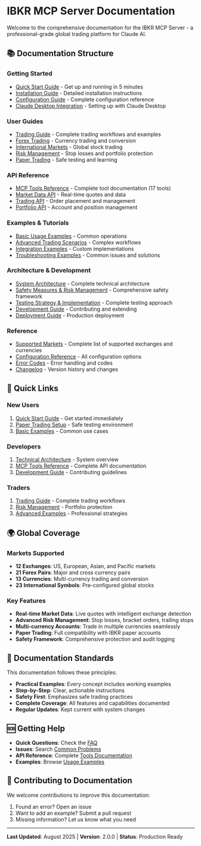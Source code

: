 # IBKR MCP Server Documentation

Welcome to the comprehensive documentation for the IBKR MCP Server - a professional-grade global trading platform for Claude AI.

## 📚 Documentation Structure

### **Getting Started**
- [Quick Start Guide](guides/quick-start.md) - Get up and running in 5 minutes
- [Installation Guide](guides/installation.md) - Detailed installation instructions
- [Configuration Guide](guides/configuration.md) - Complete configuration reference
- [Claude Desktop Integration](guides/claude-integration.md) - Setting up with Claude Desktop

### **User Guides**
- [Trading Guide](guides/trading.md) - Complete trading workflows and examples
- [Forex Trading](guides/forex.md) - Currency trading and conversion
- [International Markets](guides/international.md) - Global stock trading
- [Risk Management](guides/risk-management.md) - Stop losses and portfolio protection
- [Paper Trading](guides/paper-trading.md) - Safe testing and learning

### **API Reference**
- [MCP Tools Reference](api/tools.md) - Complete tool documentation (17 tools)
- [Market Data API](api/market-data.md) - Real-time quotes and data
- [Trading API](api/trading.md) - Order placement and management
- [Portfolio API](api/portfolio.md) - Account and position management

### **Examples & Tutorials**
- [Basic Usage Examples](examples/basic-usage.md) - Common operations
- [Advanced Trading Scenarios](examples/advanced-trading.md) - Complex workflows
- [Integration Examples](examples/integrations.md) - Custom implementations
- [Troubleshooting Examples](examples/troubleshooting.md) - Common issues and solutions

### **Architecture & Development**
- [System Architecture](architecture/system-architecture.md) - Complete technical architecture
- [Safety Measures & Risk Management](architecture/safety-measures.md) - Comprehensive safety framework
- [Testing Strategy & Implementation](architecture/testing-strategy.md) - Complete testing approach
- [Development Guide](guides/development.md) - Contributing and extending
- [Deployment Guide](../DEPLOYMENT_GUIDE.md) - Production deployment

### **Reference**
- [Supported Markets](reference/markets.md) - Complete list of supported exchanges and currencies
- [Configuration Reference](reference/configuration.md) - All configuration options
- [Error Codes](reference/errors.md) - Error handling and codes
- [Changelog](../CHANGELOG.md) - Version history and changes

## 🚀 Quick Links

### **New Users**
1. [Quick Start Guide](guides/quick-start.md) - Get started immediately
2. [Paper Trading Setup](guides/paper-trading.md) - Safe testing environment
3. [Basic Examples](examples/basic-usage.md) - Common use cases

### **Developers**
1. [Technical Architecture](../TECHNICAL_ARCHITECTURE.md) - System overview
2. [MCP Tools Reference](api/tools.md) - Complete API documentation
3. [Development Guide](guides/development.md) - Contributing guidelines

### **Traders**
1. [Trading Guide](guides/trading.md) - Complete trading workflows
2. [Risk Management](guides/risk-management.md) - Portfolio protection
3. [Advanced Examples](examples/advanced-trading.md) - Professional strategies

## 🌍 Global Coverage

### **Markets Supported**
- **12 Exchanges**: US, European, Asian, and Pacific markets
- **21 Forex Pairs**: Major and cross currency pairs
- **13 Currencies**: Multi-currency trading and conversion
- **23 International Symbols**: Pre-configured global stocks

### **Key Features**
- **Real-time Market Data**: Live quotes with intelligent exchange detection
- **Advanced Risk Management**: Stop losses, bracket orders, trailing stops
- **Multi-currency Accounts**: Trade in multiple currencies seamlessly
- **Paper Trading**: Full compatibility with IBKR paper accounts
- **Safety Framework**: Comprehensive protection and audit logging

## 📖 Documentation Standards

This documentation follows these principles:
- **Practical Examples**: Every concept includes working examples
- **Step-by-Step**: Clear, actionable instructions
- **Safety First**: Emphasizes safe trading practices
- **Complete Coverage**: All features and capabilities documented
- **Regular Updates**: Kept current with system changes

## 🆘 Getting Help

- **Quick Questions**: Check the [FAQ](guides/faq.md)
- **Issues**: Search [Common Problems](examples/troubleshooting.md)
- **API Reference**: Complete [Tools Documentation](api/tools.md)
- **Examples**: Browse [Usage Examples](examples/basic-usage.md)

## 📝 Contributing to Documentation

We welcome contributions to improve this documentation:
1. Found an error? Open an issue
2. Want to add an example? Submit a pull request
3. Missing information? Let us know what you need

---

**Last Updated**: August 2025 | **Version**: 2.0.0 | **Status**: Production Ready
